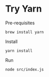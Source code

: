 # Try Yarn

Pre-requisites

    brew install yarn

Install

    yarn install

Run

    node src/index.js


